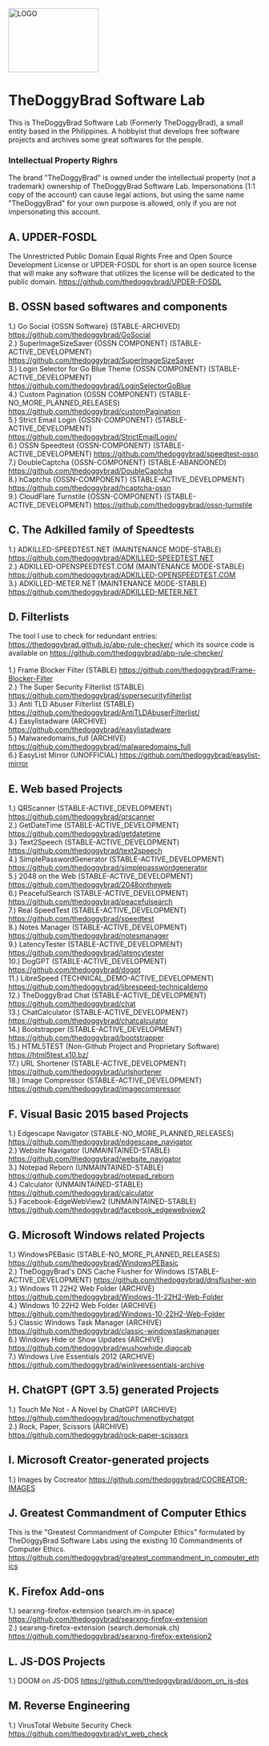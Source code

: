 <img src="https://github.com/thedoggybrad/thedoggybrad/assets/94173621/286d5330-e26d-48ec-872d-ae53a95df869" alt="LOGO" width="180"  height="128">

# TheDoggyBrad Software Lab
This is TheDoggyBrad Software Lab (Formerly TheDoggyBrad), a small entity based in the Philippines. A hobbyist that develops free software projects and archives some great softwares for the people.

### Intellectual Property Righrs
The brand "TheDoggyBrad" is owned under the intellectual property (not a trademark) ownership of TheDoggyBrad Software Lab. Impersonations (1:1 copy of the account) can cause legal actions, but using the same name "TheDoggyBrad" for your own purpose is allowed, only if you are not impersonating this account.

## A. UPDER-FOSDL
The Unrestricted Public Domain Equal Rights Free and Open Source Development License or UPDER-FOSDL for short is an open source license that will make any software that utilizes the license will be dedicated to the public domain.
https://github.com/thedoggybrad/UPDER-FOSDL

## B. OSSN based softwares and components
1.) Go Social {OSSN Software} (STABLE-ARCHIVED) https://github.com/thedoggybrad/GoSocial
<br>
2.) SuperImageSizeSaver {OSSN COMPONENT} (STABLE-ACTIVE_DEVELOPMENT) https://github.com/thedoggybrad/SuperImageSizeSaver
<br>
3.) Login Selector for Go Blue Theme {OSSN COMPONENT} (STABLE-ACTIVE_DEVELOPMENT) https://github.com/thedoggybrad/LoginSelectorGoBlue
<br>
4.) Custom Pagination {OSSN COMPONENT} (STABLE-NO_MORE_PLANNED_RELEASES)
https://github.com/thedoggybrad/customPagination
<br>
5.) Strict Email Login {OSSN-COMPONENT} (STABLE-ACTIVE_DEVELOPMENT) https://github.com/thedoggybrad/StrictEmailLogin/
<br>
6.) OSSN Speedtest {OSSN-COMPONENT} (STABLE-ACTIVE_DEVELOPMENT) https://github.com/thedoggybrad/speedtest-ossn
<br>
7.) DoubleCaptcha {OSSN-COMPONENT} (STABLE-ABANDONED) https://github.com/thedoggybrad/DoubleCaptcha
<br>
8.) hCaptcha {OSSN-COMPONENT} (STABLE-ACTIVE_DEVELOPMENT) https://github.com/thedoggybrad/hcaptcha-ossn
<br>
9.) CloudFlare Turnstile {OSSN-COMPONENT} (STABLE-ACTIVE_DEVELOPMENT) https://github.com/thedoggybrad/ossn-turnstile

## C. The Adkilled family of Speedtests
1.) ADKILLED-SPEEDTEST.NET (MAINTENANCE MODE-STABLE) https://github.com/thedoggybrad/ADKILLED-SPEEDTEST.NET
<br>
2.) ADKILLED-OPENSPEEDTEST.COM (MAINTENANCE MODE-STABLE) https://github.com/thedoggybrad/ADKILLED-OPENSPEEDTEST.COM
<br>
3.) ADKILLED-METER.NET (MAINTENANCE MODE-STABLE) https://github.com/thedoggybrad/ADKILLED-METER.NET

## D. Filterlists
The tool I use to check for redundant entries: https://thedoggybrad.github.io/abp-rule-checker/ which its source code is available on https://github.com/thedoggybrad/abp-rule-checker/
<br><br>
1.) Frame Blocker Filter (STABLE) https://github.com/thedoggybrad/Frame-Blocker-Filter 
<br>
2.) The Super Security Filterlist (STABLE) https://github.com/thedoggybrad/supersecurityfilterlist
<br>
3.) Anti TLD Abuser Filterlist (STABLE) https://github.com/thedoggybrad/AntiTLDAbuserFilterlist/
<br>
4.) Easylistadware (ARCHIVE) https://github.com/thedoggybrad/easylistadware
<br>
5.) Malwaredomains_full (ARCHIVE) https://github.com/thedoggybrad/malwaredomains_full
<br>
6.) EasyList Mirror (UNOFFICIAL) https://github.com/thedoggybrad/easylist-mirror


## E. Web based Projects
1.) QRScanner (STABLE-ACTIVE_DEVELOPMENT) https://github.com/thedoggybrad/qrscanner
<br>
2.) GetDateTime (STABLE-ACTIVE_DEVELOPMENT) https://github.com/thedoggybrad/getdatetime
<br>
3.) Text2Speech (STABLE-ACTIVE_DEVELOPMENT) https://github.com/thedoggybrad/text2speech
<br>
4.) SimplePasswordGenerator (STABLE-ACTIVE_DEVELOPMENT) https://github.com/thedoggybrad/simplepasswordgenerator
<br>
5.) 2048 on the Web (STABLE-ACTIVE_DEVELOPMENT) https://github.com/thedoggybrad/2048ontheweb
<br>
6.) PeacefulSearch (STABLE-ACTIVE_DEVELOPMENT) https://github.com/thedoggybrad/peacefulsearch
<br>
7.) Real SpeedTest (STABLE-ACTIVE_DEVELOPMENT) https://github.com/thedoggybrad/speedtest
<br>
8.) Notes Manager (STABLE-ACTIVE_DEVELOPMENT) https://github.com/thedoggybrad/notesmanager
<br>
9.) LatencyTester (STABLE-ACTIVE_DEVELOPMENT) https://github.com/thedoggybrad/latencytester
<br>
10.) DogGPT (STABLE-ACTIVE_DEVELOPMENT) https://github.com/thedoggybrad/dogpt
<br>
11.) LibreSpeed (TECHNICAL_DEMO-ACTIVE_DEVELOPMENT)
https://github.com/thedoggybrad/librespeed-technicaldemo
<br>
12.) TheDoggyBrad Chat (STABLE-ACTIVE_DEVELOPMENT)
https://github.com/thedoggybrad/chat<br>
13.) ChatCalculator (STABLE-ACTIVE_DEVELOPMENT) https://github.com/thedoggybrad/chatcalculator<br>
14.) Bootstrapper (STABLE-ACTIVE_DEVELOPMENT) https://github.com/thedoggybrad/bootstrapper<br>
15.) HTML5TEST (Non-Github Project and Proprietary Software) https://html5test.x10.bz/ <br>
17.) URL Shortener (STABLE-ACTIVE_DEVELOPMENT) https://github.com/thedoggybrad/urlshortener <br>
18.) Image Compressor (STABLE-ACTIVE_DEVELOPMENT) https://github.com/thedoggybrad/imagecompressor

## F. Visual Basic 2015 based Projects
1.) Edgescape Navigator (STABLE-NO_MORE_PLANNED_RELEASES) https://github.com/thedoggybrad/edgescape_navigator
<br>
2.) Website Navigator (UNMAINTAINED-STABLE) https://github.com/thedoggybrad/website_navigator
<br>
3.) Notepad Reborn (UNMAINTAINED-STABLE) https://github.com/thedoggybrad/notepad_reborn
<br>
4.) Calculator (UNMAINTAINED-STABLE) https://github.com/thedoggybrad/calculator
<br>
5.) Facebook-EdgeWebView2 (UNMAINTAINED-STABLE) https://github.com/thedoggybrad/facebook_edgewebview2


## G. Microsoft Windows related Projects
1.) WindowsPEBasic (STABLE-NO_MORE_PLANNED_RELEASES) https://github.com/thedoggybrad/WindowsPEBasic
<br>
2.) TheDoggyBrad's DNS Cache Flusher for Windows (STABLE-ACTIVE_DEVELOPMENT) https://github.com/thedoggybrad/dnsflusher-win
<br>
3.) Windows 11 22H2 Web Folder (ARCHIVE) https://github.com/thedoggybrad/Windows-11-22H2-Web-Folder
<br>
4.) Windows 10 22H2 Web Folder (ARCHIVE) https://github.com/thedoggybrad/Windows-10-22H2-Web-Folder
<br>
5.) Classic Windows Task Manager (ARCHIVE) https://github.com/thedoggybrad/classic-windowstaskmanager
<br>
6.) Windows Hide or Show Updates (ARCHIVE) https://github.com/thedoggybrad/wushowhide.diagcab
<br>
7.) Windows Live Essentials 2012 (ARCHIVE) https://github.com/thedoggybrad/winliveessentials-archive


## H. ChatGPT (GPT 3.5) generated Projects
1.) Touch Me Not - A Novel by ChatGPT (ARCHIVE) https://github.com/thedoggybrad/touchmenotbychatgpt
<br>
2.) Rock, Paper, Scissors (ARCHIVE) https://github.com/thedoggybrad/rock-paper-scissors

## I. Microsoft Creator-generated projects
1.) Images by Cocreator https://github.com/thedoggybrad/COCREATOR-IMAGES


## J. Greatest Commandment of Computer Ethics
This is the "Greatest Commandment of Computer Ethics" formulated by TheDoggyBrad Software Labs using the existing 10 Commandments of Computer Ethics.<br>
https://github.com/thedoggybrad/greatest_commandment_in_computer_ethics

## K. Firefox Add-ons
1.) searxng-firefox-extension (search.im-in.space) https://github.com/thedoggybrad/searxng-firefox-extension<br>
2.) searxng-firefox-extension (search.demoniak.ch) https://github.com/thedoggybrad/searxng-firefox-extension2

## L. JS-DOS Projects
1.) DOOM on JS-DOS https://github.com/thedoggybrad/doom_on_js-dos

## M. Reverse Engineering
1.) VirusTotal Website Security Check https://github.com/thedoggybrad/vt_web_check

